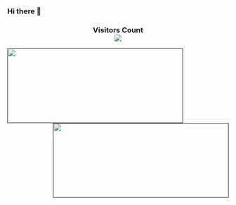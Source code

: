 ### Hi there 👋
<div>
  <h3 align="center"> 
    Visitors Count<br>
    <img align="center" src="https://profile-counter.glitch.me/Ijiran/count.svg" />
  </h3>
</div>
 
<a href="">
   <img align="left" height=170px  width=400px  src="https://github-readme-stats.vercel.app/api?username=Ijiran&show_icons=true&count_private=true" />
</a>
<a href="">
  <img align="right" height=170px  width=400px src="https://github-readme-stats.vercel.app/api/top-langs/?username=Ijiran&layout=compact&langs_count=10&hide=html,javascript,css,freemarker" />
</a>
